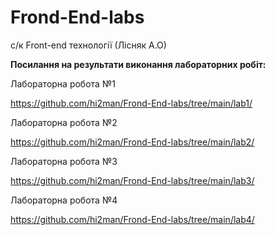 # Frond-End-labs
с/к Front-end технології (Лісняк А.О)

<b>Посилання на результати виконання лабораторних робіт: </b>

Лабораторна робота №1

https://github.com/hi2man/Frond-End-labs/tree/main/lab1/

Лабораторна робота №2

https://github.com/hi2man/Frond-End-labs/tree/main/lab2/

Лабораторна робота №3

https://github.com/hi2man/Frond-End-labs/tree/main/lab3/

Лабораторна робота №4

https://github.com/hi2man/Frond-End-labs/tree/main/lab4/
